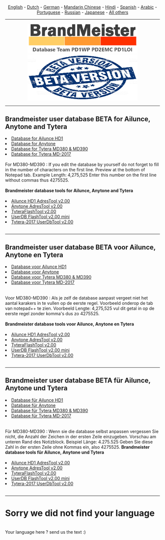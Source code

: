 <p align="center">
<a href="#english">English</a> - 
<a href="#dutch">Dutch</a> - 
<a href="#german">German</a> -
<a href="#helpus">Mandarin Chinese</a> -
<a href="#helpus">Hindi</a> -
<a href="#helpus">Spanish</a> -
<a href="#helpus">Arabic</a> -
<a href="#helpus">Portuguese</a> -
<a href="#helpus">Russian</a> -
<a href="#helpus">Japanese</a> -
<a href="#helpus">All others</a>
<br>
<hr>
<p align="center">
<a href="https://github.com/BM-Database" target="_blank"><img src="img/BM-logo2.gif" width="360"></a>
<br>
<img src="img/BM-beta.jpg" height="150" width="360">
<br>
</p>
<hr>
<h2 id="english">Brandmeister user database BETA for Ailunce, Anytone and Tytera</h2>
<li>
<a href="https://raw.githubusercontent.com/BM-Database/database/master/userhd.csv">Database for Ailunce HD1</a>
</li>
<li>
<a href="https://raw.githubusercontent.com/BM-Database/database/master/userat.csv">Database for Anytone</a>
</li>
<li>
<a href="https://github.com/BM-Database/database/raw/master/user.bin">Database for Tytera MD380 & MD390</a>
</li>
<li>
<a href="https://raw.githubusercontent.com/BM-Database/database/master/usermd2017.csv">Database for Tytera MD-2017</a>
</li>
<br>
For MD380-MD390 : If you edit the database by yourself do not forget to fill in the number of characters on the first line. Preview at the bottom of Notepad tab. Example Length: 4,275,525 Enter this number on the first line without commas thus 4275525.
<br><br>
<b>Brandmeister database tools for Ailunce, Anytone and Tytera</b>
<br><br>
<li>
<a href="https://github.com/BM-Database/database-tools/wiki/Ailunce-HD1-AdresTool-v2.00">Ailunce HD1 AdresTool v2.00</a>
</li>
<li>
<a href="https://github.com/BM-Database/database-tools/wiki/Anytone-AdresTool-v2.00">Anytone AdresTool v2.00</a>
</li>
<li>
<a href="https://github.com/BM-Database/database-tools/wiki/TyteraFlashTool-v2.00">TyteraFlashTool v2.00</a>
</li>
<li>
<a href="https://github.com/BM-Database/database-tools/wiki/UserDB-FlashTool-v2.00-mini">UserDB FlashTool v2.00 mini</a>
</li>
<li>
<a href="https://github.com/BM-Database/database-tools/wiki/Tytera-2017-UserDbTool-v2.00">Tytera-2017 UserDbTool v2.00</a>
</li>
<br>
<hr>
<h2 id="english">Brandmeister user database BETA voor Ailunce, Anytone en Tytera</h2>
<li>
<a href="https://raw.githubusercontent.com/BM-Database/database/master/userhd.csv">Database voor Ailunce HD1</a>
</li>
<li>
<a href="https://raw.githubusercontent.com/BM-Database/database/master/userat.csv">Database voor Anytone</a>
</li>
<li>
<a href="https://github.com/BM-Database/database/raw/master/user.bin">Database voor Tytera MD380 & MD390</a>
</li>
<li>
<a href="https://raw.githubusercontent.com/BM-Database/database/master/usermd2017.csv">Database voor Tytera MD-2017</a>
</li>
<br><br>
Voor MD380-MD390 : Als je zelf de database aanpast vergeet niet het aantal karakers in te vullen op de eerste regel. Voorbeeld onderop de tab van notepad++ te zien. Voorbeeld Lengte: 4,275,525 vul dit getal in op de eerste regel zonder komma's dus zo 4275525.
<br><br>
<b>Brandmeister database tools voor Ailunce, Anytone en Tytera</b>
<br><br>
<li>
<a href="https://github.com/BM-Database/database-tools/wiki/Ailunce-HD1-AdresTool-v2.00">Ailunce HD1 AdresTool v2.00</a>
</li>
<li>
<a href="https://github.com/BM-Database/database-tools/wiki/Anytone-AdresTool-v2.00">Anytone AdresTool v2.00</a>
</li>
<li>
<a href="https://github.com/BM-Database/database-tools/wiki/TyteraFlashTool-v2.00">TyteraFlashTool v2.00</a>
</li>
<li>
<a href="https://github.com/BM-Database/database-tools/wiki/UserDB-FlashTool-v2.00-mini">UserDB FlashTool v2.00 mini</a>
</li>
<li>
<a href="https://github.com/BM-Database/database-tools/wiki/Tytera-2017-UserDbTool-v2.00">Tytera-2017 UserDbTool v2.00</a>
</li>
<br>
<hr>
<h2 id="german">Brandmeister user database BETA für Ailunce, Anytone und Tytera</h2>
<li>
<a href="https://raw.githubusercontent.com/BM-Database/database/master/userhd.csv">Database für Ailunce HD1</a>
</li>
<li>
<a href="https://raw.githubusercontent.com/BM-Database/database/master/userat.csv">Database für Anytone</a>
</li>
<li>
<a href="https://github.com/BM-Database/database/raw/master/user.bin">Database für Tytera MD380 & MD390</a>
</li>
<li>
<a href="https://raw.githubusercontent.com/BM-Database/database/master/usermd2017.csv">Database für Tytera MD-2017</a>
</li>
<br><br>
Fũr MD380-MD390 : Wenn sie die database selbst anpassen vergessen Sie nicht, die Anzahl der Zeichen in der ersten Zeile einzugeben. Vorschau am unteren Rand des Notizblock. Beispiel Länge: 4.275.525 Geben Sie diese Zahl in der ersten Zeile ohne Kommas ein, also 4275525.
<b>Brandmeister database tools fũr Ailunce, Anytone und Tytera</b>
<br><br>
<li>
<a href="https://github.com/BM-Database/database-tools/wiki/Ailunce-HD1-AdresTool-v2.00">Ailunce HD1 AdresTool v2.00</a>
</li>
<li>
<a href="https://github.com/BM-Database/database-tools/wiki/Anytone-AdresTool-v2.00">Anytone AdresTool v2.00</a>
</li>
<li>
<a href="https://github.com/BM-Database/database-tools/wiki/TyteraFlashTool-v2.00">TyteraFlashTool v2.00</a>
</li>
<li>
<a href="https://github.com/BM-Database/database-tools/wiki/UserDB-FlashTool-v2.00-mini">UserDB FlashTool v2.00 mini</a>
</li>
<li>
<a href="https://github.com/BM-Database/database-tools/wiki/Tytera-2017-UserDbTool-v2.00">Tytera-2017 UserDbTool v2.00</a>
</li>
<br>
<hr>
<h1 id="helpus">Sorry we did not find your language</h1>
<br>
Your language here ? send us the text :) 
